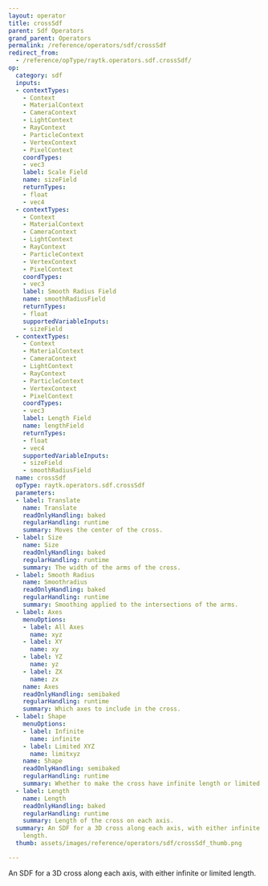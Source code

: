 ```yaml
---
layout: operator
title: crossSdf
parent: Sdf Operators
grand_parent: Operators
permalink: /reference/operators/sdf/crossSdf
redirect_from:
  - /reference/opType/raytk.operators.sdf.crossSdf/
op:
  category: sdf
  inputs:
  - contextTypes:
    - Context
    - MaterialContext
    - CameraContext
    - LightContext
    - RayContext
    - ParticleContext
    - VertexContext
    - PixelContext
    coordTypes:
    - vec3
    label: Scale Field
    name: sizeField
    returnTypes:
    - float
    - vec4
  - contextTypes:
    - Context
    - MaterialContext
    - CameraContext
    - LightContext
    - RayContext
    - ParticleContext
    - VertexContext
    - PixelContext
    coordTypes:
    - vec3
    label: Smooth Radius Field
    name: smoothRadiusField
    returnTypes:
    - float
    supportedVariableInputs:
    - sizeField
  - contextTypes:
    - Context
    - MaterialContext
    - CameraContext
    - LightContext
    - RayContext
    - ParticleContext
    - VertexContext
    - PixelContext
    coordTypes:
    - vec3
    label: Length Field
    name: lengthField
    returnTypes:
    - float
    - vec4
    supportedVariableInputs:
    - sizeField
    - smoothRadiusField
  name: crossSdf
  opType: raytk.operators.sdf.crossSdf
  parameters:
  - label: Translate
    name: Translate
    readOnlyHandling: baked
    regularHandling: runtime
    summary: Moves the center of the cross.
  - label: Size
    name: Size
    readOnlyHandling: baked
    regularHandling: runtime
    summary: The width of the arms of the cross.
  - label: Smooth Radius
    name: Smoothradius
    readOnlyHandling: baked
    regularHandling: runtime
    summary: Smoothing applied to the intersections of the arms.
  - label: Axes
    menuOptions:
    - label: All Axes
      name: xyz
    - label: XY
      name: xy
    - label: YZ
      name: yz
    - label: ZX
      name: zx
    name: Axes
    readOnlyHandling: semibaked
    regularHandling: runtime
    summary: Which axes to include in the cross.
  - label: Shape
    menuOptions:
    - label: Infinite
      name: infinite
    - label: Limited XYZ
      name: limitxyz
    name: Shape
    readOnlyHandling: semibaked
    regularHandling: runtime
    summary: Whether to make the cross have infinite length or limited lengths.
  - label: Length
    name: Length
    readOnlyHandling: baked
    regularHandling: runtime
    summary: Length of the cross on each axis.
  summary: An SDF for a 3D cross along each axis, with either infinite or limited
    length.
  thumb: assets/images/reference/operators/sdf/crossSdf_thumb.png

---
```



An SDF for a 3D cross along each axis, with either infinite or limited length.